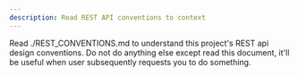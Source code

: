```yaml
---
description: Read REST API conventions to context
---
```


Read ./REST_CONVENTIONS.md to understand this project's REST api design conventions. Do not do anything else
except read this document, it'll be useful when user subsequently requests you to do something.